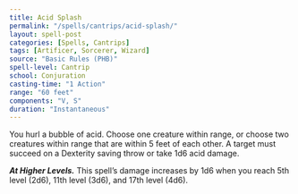 ```yaml
---
title: Acid Splash
permalink: "/spells/cantrips/acid-splash/"
layout: spell-post
categories: [Spells, Cantrips]
tags: [Artificer, Sorcerer, Wizard]
source: "Basic Rules (PHB)"
spell-level: Cantrip
school: Conjuration
casting-time: "1 Action"
range: "60 feet"
components: "V, S"
duration: "Instantaneous"
---
```


You hurl a bubble of acid. Choose one creature within range, or choose two creatures within range that are within 5 feet of each other. A target must succeed on a Dexterity saving throw or take 1d6 acid damage.

***At Higher Levels.*** This spell’s damage increases by 1d6 when you reach 5th level (2d6), 11th level (3d6), and 17th level (4d6).
